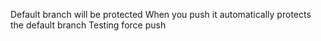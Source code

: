 Default branch will be protected
When you push it automatically protects the default branch
Testing force push
